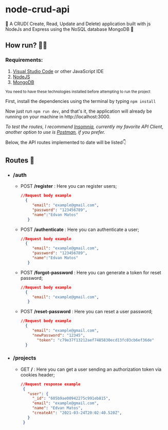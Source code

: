 # node-crud-api
🦍  A CRUD( Create, Read, Update and Delete) application built with js NodeJs and Express using the NoSQL database MongoDB 🦍

## How run? 👨‍💻

### Requirements:

1. [Visual Studio Code](https://code.visualstudio.com/) or other JavaScript IDE
2. [NodeJS](https://nodejs.org/)
3. [MongoDB](https://docs.mongodb.com/manual/installation/)

<sup>You need to have these technologies installed before attempting to run the project</sup>

First, install the dependencies using the terminal by typing `npm install`

Now just run `npm run dev`, and that's it, the application will already be running on your machine in http://localhost:3000.

*To test the routes, I recommend [Insomnia](https://insomnia.rest/), currently my favorite API Client, another option to use is [Postman](https://www.postman.com/), if you prefer.*

Below, the API routes implemented to date will be listed👇

## Routes 🌲

- ### **/auth**
  - POST **/register** : Here you can register users;
  
    ```json
    //Request body example
      {
         "email": "example@gmail.com",
         "password": "123456789",
         "name":"Edvan Matos"
       }
    ```
  - POST **/authenticate** : Here you can authenticate a user;

    ```json
    //Request body example
      {
         "email": "example@gmail.com",
         "password": "123456789",
         "name":"Edvan Matos"
       }
    ```
  - POST **/forgot-password** : Here you can generate a token for reset password;

    ```json
    //Request body example
      {
         "email": "example@gmail.com",
       }
    ```
  - POST **/reset-password** : Here you can reset a user password;

    ```json
    //Request body example
      {
         "email": "example@gmail.com",
         "newPassword": "12345",
	       "token": "c79e37f13212aef7485830ecd13fc03cb6ef36de"
      }
    ```
- ### **/projects**
  - GET **/** : Here you can get a user sending an authorization token via cookies header;

     ```json
     //Request response example
      {
        "user": {
          "_id": "605b9ae00942275c991eb815",
          "email": "example@gmail.com",
          "name": "Edvan Matos",
          "createAt": "2021-03-24T20:02:40.520Z",
        }
      }
    ```


